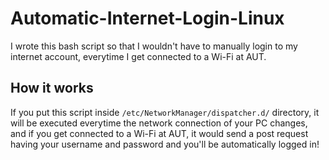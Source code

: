 # Automatic-Internet-Login-Linux

I wrote this bash script so that I wouldn't have to manually login to my internet account, everytime I get connected to a Wi-Fi at AUT.

## How it works
If you put this script inside `/etc/NetworkManager/dispatcher.d/` directory, it will be executed everytime the network connection of your PC changes, and if you get connected to a Wi-Fi at AUT, it would send a post request having your username and password and you'll be automatically logged in!
